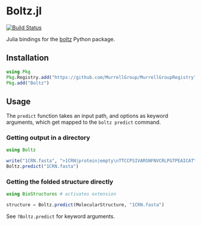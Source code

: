 # Boltz.jl

[![Build Status](https://github.com/MurrellGroup/Boltz.jl/actions/workflows/CI.yml/badge.svg?branch=main)](https://github.com/MurrellGroup/Boltz.jl/actions/workflows/CI.yml?query=branch%3Amain)

Julia bindings for the [boltz](https://github.com/jwohlwend/boltz) Python package.

## Installation

```julia
using Pkg
Pkg.Registry.add("https://github.com/MurrellGroup/MurrellGroupRegistry")
Pkg.add("Boltz")
```

## Usage

The `predict` function takes an input path, and options as keyword arguments, which get mapped to the `boltz predict` command.

### Getting output in a directory

```julia
using Boltz

write("1CRN.fasta", ">1CRN|protein|empty\nTTCCPSIVARSNFNVCRLPGTPEAICATYTGCIIIPGATCPGDYAN")
Boltz.predict("1CRN.fasta")
```

### Getting the folded structure directly

```julia
using BioStructures # activates extension

structure = Boltz.predict(MolecularStructure, "1CRN.fasta")
```

See `?Boltz.predict` for keyword arguments.